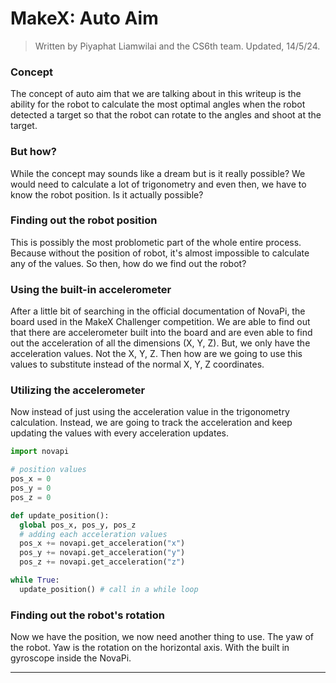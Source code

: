# MakeX: Auto Aim
> Written by Piyaphat Liamwilai and the CS6th team.
> Updated, 14/5/24.
### Concept
The concept of auto aim that we are talking about in this writeup is the ability for the robot to calculate the most optimal angles when the robot detected a target so that the robot can rotate to the angles and shoot at the target.
### But how?
While the concept may sounds like a dream but is it really possible? We would need to calculate a lot of trigonometry and even then, we have to know the robot position. Is it actually possible? 
### Finding out the robot position
This is possibly the most problometic part of the whole entire process. Because without the position of robot, it's almost impossible to calculate any of the values. So then, how do we find out the robot?
### Using the built-in accelerometer
After a little bit of searching in the official documentation of NovaPi, the board used in the MakeX Challenger competition. We are able to find out that there are accelerometer built into the board and are even able to find out the acceleration of all the dimensions (X, Y, Z). But, we only have the acceleration values. Not the X, Y, Z. Then how are we going to use this values to substitute instead of the normal X, Y, Z coordinates.
### Utilizing the accelerometer
Now instead of just using the acceleration value in the trigonometry calculation. Instead, we are going to track the acceleration and keep updating the values with every acceleration updates.
```py
import novapi

# position values
pos_x = 0
pos_y = 0
pos_z = 0

def update_position():
  global pos_x, pos_y, pos_z
  # adding each acceleration values
  pos_x += novapi.get_acceleration("x") 
  pos_y += novapi.get_acceleration("y")
  pos_z += novapi.get_acceleration("z")

while True:
  update_position() # call in a while loop
```
### Finding out the robot's rotation
Now we have the position, we now need another thing to use. The yaw of the robot. Yaw is the rotation on the horizontal axis. With the built in gyroscope inside the NovaPi.

---
